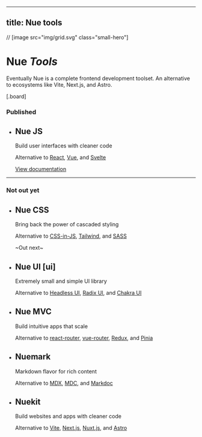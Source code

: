 
---
title: Nue tools
---

// [image src="img/grid.svg" class="small-hero"]

# Nue _Tools_
Eventually Nue is a complete frontend development toolset. An alternative to ecosystems like Vite, Next.js, and Astro.


[.board]
  ### Published

  * ## Nue JS
    Build user interfaces with cleaner code

    Alternative to [React][react], [Vue][vue], and [Svelte][svelte]

    [View documentation](/docs/nuejs/)

  [react]: //react.dev
  [vue]: //vuejs.org
  [svelte]: //svelte.dev

  ---
  ### Not out yet


  * ## Nue CSS
    Bring back the power of cascaded styling

    Alternative to [CSS-in-JS][cssjs], [Tailwind][tailwind], and [SASS][sass]

    ~Out next~

  * ## Nue UI [ui]
    Extremely small and simple UI library

    Alternative to [Headless UI][headless], [Radix UI][radix], and [Chakra UI][chakra]

  * ## Nue MVC
    Build intuitive apps that scale

    Alternative to [react-router][react-router], [vue-router][vue-router], [Redux][redux], and [Pinia][pinia]

  * ## Nuemark
    Markdown flavor for rich content

    Alternative to [MDX][mdx], [MDC][mdc], and [Markdoc][markdoc]

  * ## Nuekit
    Build websites and apps with cleaner code

    Alternative to [Vite][vite], [Next.js][next], [Nuxt.js][nuxt], and [Astro][astro]

  [cssjs]: //en.wikipedia.org/wiki/CSS-in-JS
  [tailwind]: //tailwindcss.com
  [sass]: //sass-lang.com

  [react-router]: //reactrouter.com
  [vue-router]: //router.vuejs.org
  [pinia]: //pinia.vuejs.org
  [redux]: //redux.js.org

  [mdx]: //mdxjs.com
  [mdc]: //content.nuxtjs.org/guide/writing/mdc
  [markdoc]: //markdoc.dev

  [headless]: //headlessui.com
  [radix]: //www.radix-ui.com
  [chakra]: //chakra-ui.com

  [vite]: //vitejs.dev
  [next]: //nextjs.org
  [nuxt]: //nuxt.com
  [astro]: //astro.build
